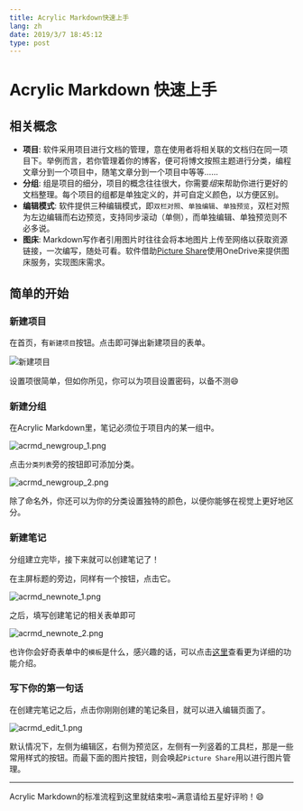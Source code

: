 ```yaml
---
title: Acrylic Markdown快速上手
lang: zh
date: 2019/3/7 18:45:12
type: post
---
```

# Acrylic Markdown 快速上手

## 相关概念

* **项目**: 软件采用项目进行文档的管理，意在使用者将相关联的文档归在同一项目下。举例而言，若你管理着你的博客，便可将博文按照主题进行分类，编程文章分到一个项目中，随笔文章分到一个项目中等等……
* **分组**: 组是项目的细分，项目的概念往往很大，你需要*组*来帮助你进行更好的文档整理。每个项目的组都是单独定义的，并可自定义颜色，以方便区别。
* **编辑模式**: 软件提供三种编辑模式，即`双栏对照`、`单独编辑`、`单独预览`，双栏对照为左边编辑而右边预览，支持同步滚动（单侧），而单独编辑、单独预览则不必多说。
* **图床**: Markdown写作者引用图片时往往会将本地图片上传至网络以获取资源链接，一次编写，随处可看。软件借助[Picture Share](https://blog.richasy.cn/document/pictureshare/)使用OneDrive来提供图床服务，实现图床需求。

## 简单的开始

### 新建项目

在首页，有`新建项目`按钮。点击即可弹出新建项目的表单。

![新建项目](https://storage.live.com/items/51816931BAB0F7A8!12065?authkey=AO7QXpgYo7-5DUU)

设置项很简单，但如你所见，你可以为项目设置密码，以备不测:smile:

### 新建分组

在Acrylic Markdown里，笔记必须位于项目内的某一组中。

![acrmd_newgroup_1.png](https://storage.live.com/items/51816931BAB0F7A8!12102?authkey=AO7QXpgYo7-5DUU)

点击`分类列表`旁的按钮即可添加分类。

![acrmd_newgroup_2.png](https://storage.live.com/items/51816931BAB0F7A8!12103?authkey=AO7QXpgYo7-5DUU)

除了命名外，你还可以为你的分类设置独特的颜色，以便你能够在视觉上更好地区分。

### 新建笔记

分组建立完毕，接下来就可以创建笔记了！

在主屏标题的旁边，同样有一个按钮，点击它。

![acrmd_newnote_1.png](https://storage.live.com/items/51816931BAB0F7A8!12104?authkey=AO7QXpgYo7-5DUU)

之后，填写创建笔记的相关表单即可

![acrmd_newnote_2.png](https://storage.live.com/items/51816931BAB0F7A8!12105?authkey=AO7QXpgYo7-5DUU)

也许你会好奇表单中的`模板`是什么，感兴趣的话，可以点击[这里]()查看更为详细的功能介绍。

### 写下你的第一句话

在创建完笔记之后，点击你刚刚创建的笔记条目，就可以进入编辑页面了。

![acrmd_edit_1.png](https://storage.live.com/items/51816931BAB0F7A8!12106?authkey=AO7QXpgYo7-5DUU)

默认情况下，左侧为编辑区，右侧为预览区，左侧有一列竖着的工具栏，那是一些常用样式的按钮。而最下面的图片按钮，则会唤起`Picture Share`用以进行图片管理。

---

Acrylic Markdown的标准流程到这里就结束啦~满意请给五星好评哟！:smile: